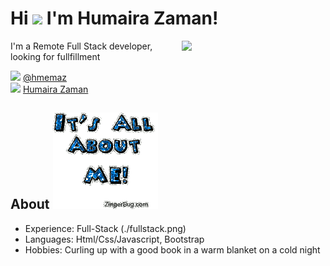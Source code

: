 # Hi <img src="http://static.skaip.org/img/emoticons/180x180/f6fcff/hi.gif" width="30"> I'm Humaira Zaman!
<img align='right' src="https://foundr.com/wp-content/uploads/2018/01/order-fulfillment-ecommerce-foundr-blog.jpg" width="230">
<p>I'm a Remote Full Stack developer, looking for fullfillment</p>

<img src="https://icons.iconarchive.com/icons/xenatt/minimalism/256/App-Twitter-icon.png" width="20"> [@hmemaz](https://twitter.com/hmemaz)   
<img src="https://files.softicons.com/download/social-media-icons/free-social-media-icons-by-uiconstock/png/128x128/Linkedin-Icon.png" width="20"> [Humaira Zaman](https://www.linkedin.com/in/hmemaz1994/)

## About ![Me](./about-Me.gif)

- Experience: Full-Stack (./fullstack.png)
- Languages: Html/Css/Javascript, Bootstrap
- Hobbies: Curling up with a good book in a warm blanket on a cold night


<!--
**qwibbler/qwibbler** is a ✨ _special_ ✨ repository because its `README.md` (this file) appears on your GitHub profile.

Here are some ideas to get you started:

- 🔭 I’m currently working on ...
- 🌱 I’m currently learning ...
- 👯 I’m looking to collaborate on ...
- 🤔 I’m looking for help with ...
- 💬 Ask me about ...
- 📫 How to reach me: ...
- 😄 Pronouns: ...
- ⚡ Fun fact: ...
-->
